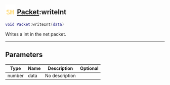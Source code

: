 ## <img src="../../.gitbook/assets/shared.png" width="32" height="32" /> [Packet](../packet/README.md):writeInt

```lua
void Packet:writeInt(data)
```

Writes a int in the net packet.

------
## Parameters

| Type   | Name | Description | Optional |
| ------ | ---- | ----------- | -------: |
| number | data | No description |  |


